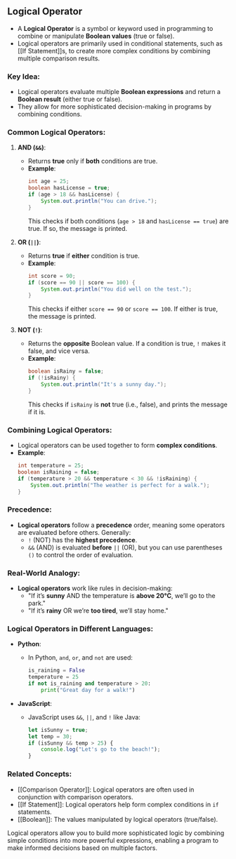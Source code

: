 ## Logical Operator

- A **Logical Operator** is a symbol or keyword used in programming to combine or manipulate **Boolean values** (true or false).
- Logical operators are primarily used in conditional statements, such as [[If Statement]]s, to create more complex conditions by combining multiple comparison results.

### Key Idea:
- Logical operators evaluate multiple **Boolean expressions** and return a **Boolean result** (either true or false).
- They allow for more sophisticated decision-making in programs by combining conditions.

### Common Logical Operators:

1. **AND (`&&`)**:
   - Returns **true** only if **both** conditions are true.
   - **Example**:
     ```java
     int age = 25;
     boolean hasLicense = true;
     if (age > 18 && hasLicense) {
         System.out.println("You can drive.");
     }
     ```
     This checks if both conditions (`age > 18` and `hasLicense == true`) are true. If so, the message is printed.

2. **OR (`||`)**:
   - Returns **true** if **either** condition is true.
   - **Example**:
     ```java
     int score = 90;
     if (score == 90 || score == 100) {
         System.out.println("You did well on the test.");
     }
     ```
     This checks if either `score == 90` or `score == 100`. If either is true, the message is printed.

3. **NOT (`!`)**:
   - Returns the **opposite** Boolean value. If a condition is true, `!` makes it false, and vice versa.
   - **Example**:
     ```java
     boolean isRainy = false;
     if (!isRainy) {
         System.out.println("It's a sunny day.");
     }
     ```
     This checks if `isRainy` is **not** true (i.e., false), and prints the message if it is.

### Combining Logical Operators:
- Logical operators can be used together to form **complex conditions**.
- **Example**:
  ```java
  int temperature = 25;
  boolean isRaining = false;
  if (temperature > 20 && temperature < 30 && !isRaining) {
      System.out.println("The weather is perfect for a walk.");
  }
  ```

### Precedence:
- **Logical operators** follow a **precedence** order, meaning some operators are evaluated before others. Generally:
  - `!` (NOT) has the **highest precedence**.
  - `&&` (AND) is evaluated **before** `||` (OR), but you can use parentheses `()` to control the order of evaluation.

### Real-World Analogy:
- **Logical operators** work like rules in decision-making:
  - "If it’s **sunny** AND the temperature is **above 20°C**, we’ll go to the park."
  - "If it’s **rainy** OR we’re **too tired**, we’ll stay home."

### Logical Operators in Different Languages:
- **Python**:
  - In Python, `and`, `or`, and `not` are used:
    ```python
    is_raining = False
    temperature = 25
    if not is_raining and temperature > 20:
        print("Great day for a walk!")
    ```

- **JavaScript**:
  - JavaScript uses `&&`, `||`, and `!` like Java:
    ```javascript
    let isSunny = true;
    let temp = 30;
    if (isSunny && temp > 25) {
        console.log("Let's go to the beach!");
    }
    ```

### Related Concepts:
- [[Comparison Operator]]: Logical operators are often used in conjunction with comparison operators.
- [[If Statement]]: Logical operators help form complex conditions in `if` statements.
- [[Boolean]]: The values manipulated by logical operators (true/false).

Logical operators allow you to build more sophisticated logic by combining simple conditions into more powerful expressions, enabling a program to make informed decisions based on multiple factors.